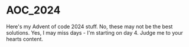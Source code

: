 # AOC_2024
Here's my Advent of code 2024 stuff. No, these may not be the best solutions. Yes, I may miss days - I'm starting on day 4. Judge me to your hearts content.
